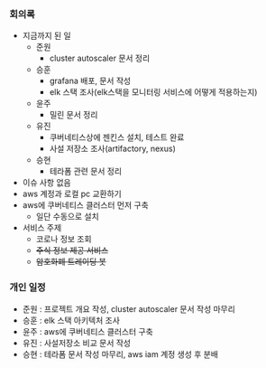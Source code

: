 ### 회의록

- 지금까지 된 일
    - 준원
        - cluster autoscaler 문서 정리
    - 승훈
        - grafana 배포, 문서 작성
        - elk 스택 조사(elk스택을 모니터링 서비스에 어떻게 적용하는지)
    - 윤주
        - 밀린 문서 정리
    - 유진
        - 쿠버네티스상에 젠킨스 설치, 테스트 완료
        - 사설 저장소 조사(artifactory, nexus)
    - 승현
        - 테라폼 관련 문서 정리
- 이슈 사항 없음
- aws 계정과 로컬 pc 교환하기
- aws에 쿠버네티스 클러스터 먼저 구축
    - 일단 수동으로 설치
- 서비스 주제
    - 코로나 정보 조회
    - ~~주식 정보 제공 서비스~~
    - ~~암호화폐 트레이딩 봇~~

### 개인 일정

- 준원 : 프로젝트 개요 작성, cluster autoscaler 문서 작성 마무리
- 승훈 : elk 스택 아키텍처 조사
- 윤주 : aws에 쿠버네티스 클러스터 구축
- 유진 : 사설저장소 비교 문서 작성
- 승현 : 테라폼 문서 작성 마무리, aws iam 계정 생성 후 분배
